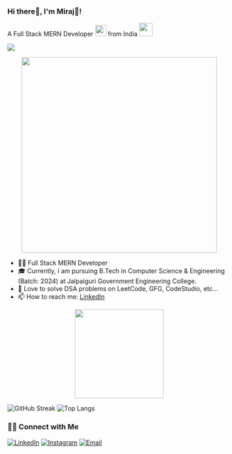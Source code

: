 ### Hi there👋, I'm Miraj👦!
A Full Stack MERN Developer <img src="https://media.giphy.com/media/WUlplcMpOCEmTGBtBW/giphy.gif" width="25"> from India <img src="https://media.giphy.com/media/z5i7CdtKqVotB9mz7h/giphy.gif" width="30">

![](https://komarev.com/ghpvc/?username=Miraj8280)

<p align="center"><img src="https://media.giphy.com/media/L8K62iTDkzGX6/giphy.gif" width="440"></p>

- 👨‍💻 Full Stack MERN Developer
- 🎓 Currently, I am pursuing B.Tech in Computer Science & Engineering (Batch: 2024) at Jalpaiguri Government Engineering College.
- 💚 Love to solve DSA problems on LeetCode, GFG, CodeStudio, etc...
- 📫 How to reach me: [LinkedIn](https://www.linkedin.com/in/miraj-asraf/) 

<p align="center"> <img src="https://media.giphy.com/media/USV0ym3bVWQJJmNu3N/giphy.gif" width="200"> </p>

![GitHub Streak](https://streak-stats.demolab.com/?user=Miraj8280&theme=tokyonight)
![Top Langs](https://github-readme-stats.vercel.app/api/top-langs/?username=Miraj8280&theme=tokyonight&layout=compact)


<h3> 🤝🏻 Connect with Me </h3>

<p>
<a href="https://www.linkedin.com/in/miraj-asraf/"><img alt="LinkedIn" src="https://img.shields.io/badge/LinkedIn-Miraj%20Asraf-blue?style=flat-square&logo=linkedin"></a>
<a href="https://www.instagram.com/miraj_asraf/"><img alt="Instagram" src="https://img.shields.io/badge/Instagram-miraj_asraf-tomato?style=flat-square&logo=instagram"></a>
<a href="mailto:mirajasraf786@gmail.com"><img alt="Email" src="https://img.shields.io/badge/Email-mirajasraf786@gmail.com-blue?style=flat-square&logo=gmail"></a>
</p>
